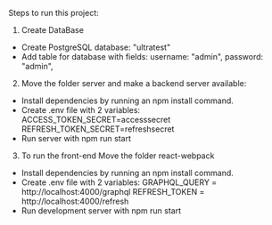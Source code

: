 Steps to run this project:

1. Create DataBase

- Create PostgreSQL database: "ultratest"
- Add table for database with fields: username: "admin", password: "admin",

2. Move the folder server and make a backend server available:

- Install dependencies by running an npm install command.
- Create .env file with 2 variables:
  ACCESS_TOKEN_SECRET=accesssecret
  REFRESH_TOKEN_SECRET=refreshsecret
- Run server with npm run start

3. To run the front-end Move the folder react-webpack

- Install dependencies by running an npm install command.
- Create .env file with 2 variables:
  GRAPHQL_QUERY = http://localhost:4000/graphql
  REFRESH_TOKEN = http://localhost:4000/refresh
- Run development server with npm run start
